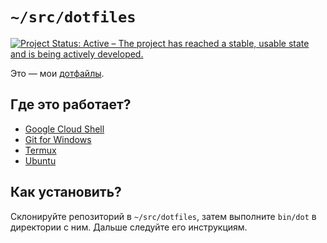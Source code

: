 # `~/src/dotfiles`

[![Project Status: Active – The project has reached a stable, usable state and
is being actively
developed.](https://www.repostatus.org/badges/latest/active.svg)](https://www.repostatus.org/#active)

Это — мои [дотфайлы](https://dotfiles.github.io).

## Где это работает?

* [Google Cloud Shell](https://cloud.google.com/shell)
* [Git for Windows](https://gitforwindows.org)
* [Termux](https://termux.com)
* [Ubuntu](https://ubuntu.com)

## Как установить?

Склонируйте репозиторий в `~/src/dotfiles`, затем выполните `bin/dot` в
директории с ним. Дальше следуйте его инструкциям.

